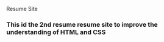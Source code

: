 Resume Site

<h3>This id the 2nd resume resume site to improve the understanding of HTML and  CSS </h3>
